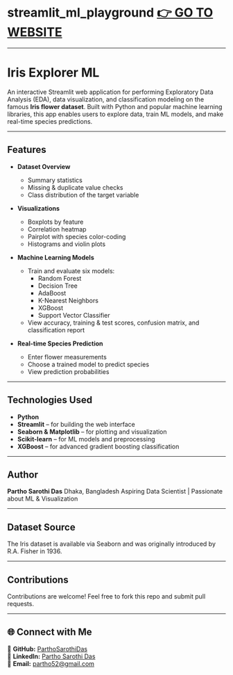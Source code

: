 # streamlit_ml_playground    [👉 GO TO WEBSITE](https://partho-iris-predict.streamlit.app/)

---

#  Iris Explorer ML

An interactive Streamlit web application for performing Exploratory Data Analysis (EDA), data visualization, and classification modeling on the famous **Iris flower dataset**. Built with Python and popular machine learning libraries, this app enables users to explore data, train ML models, and make real-time species predictions.

---

##  Features

- **Dataset Overview**
  - Summary statistics
  - Missing & duplicate value checks
  - Class distribution of the target variable

- **Visualizations**
  - Boxplots by feature
  - Correlation heatmap
  - Pairplot with species color-coding
  - Histograms and violin plots

- **Machine Learning Models**
  - Train and evaluate six models:
    - Random Forest
    - Decision Tree
    - AdaBoost
    - K-Nearest Neighbors
    - XGBoost
    - Support Vector Classifier
  - View accuracy, training & test scores, confusion matrix, and classification report

- **Real-time Species Prediction**
  - Enter flower measurements
  - Choose a trained model to predict species
  - View prediction probabilities

---

##  Technologies Used

- **Python**
- **Streamlit** – for building the web interface
- **Seaborn & Matplotlib** – for plotting and visualization
- **Scikit-learn** – for ML models and preprocessing
- **XGBoost** – for advanced gradient boosting classification

---

##  Author

**Partho Sarothi Das**
Dhaka, Bangladesh
Aspiring Data Scientist | Passionate about ML & Visualization

---

##  Dataset Source

The Iris dataset is available via Seaborn and was originally introduced by R.A. Fisher in 1936.

---

##  Contributions

Contributions are welcome! Feel free to fork this repo and submit pull requests.

---
## 🌐 Connect with Me  
🔗 **GitHub:** [ParthoSarothiDas](https://github.com/ParthoSarothiDas)  
🔗 **LinkedIn:** [Partho Sarothi Das](https://www.linkedin.com/in/partho-sarothi-das/)  
📧 **Email:** partho52@gmail.com  

